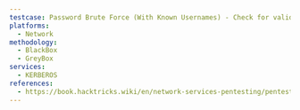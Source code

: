 ```yaml
---
testcase: Password Brute Force (With Known Usernames) - Check for valid credentials using tools like Kerbrute
platforms: 
  - Network
methodology: 
  - BlackBox
  - GreyBox
services:
  - KERBEROS
references:
  - https://book.hacktricks.wiki/en/network-services-pentesting/pentesting-kerberos-88/index.html
---
```


